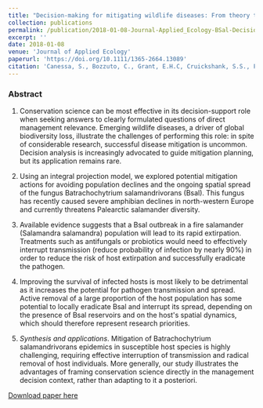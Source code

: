 ```yaml
---
title: "Decision-making for mitigating wildlife diseases: From theory to practice for an emerging fungal pathogen of amphibians"
collection: publications
permalink: /publication/2018-01-08-Journal-Applied_Ecology-BSal-Decision-Making
excerpt: ''
date: 2018-01-08
venue: 'Journal of Applied Ecology'
paperurl: 'https://doi.org/10.1111/1365-2664.13089'
citation: 'Canessa, S., Bozzuto, C., Grant, E.H.C, Cruickshank, S.S., Fisher, M.C., Koella, J.C., Lötters, S., Martel, A., Pasmans, F., Scheele, B.C., Spitzen-van der Sluijs, A., Steinfartz, S. and Schmidt, B.R. (2018). Decision-making for mitigating wildlife diseases: From theory to practice for an emerging fungal pathogen of amphibians. <i>Journal of Applied Ecology</i>. 55(4): 1987–1996'
---
```





### Abstract



   1. Conservation science can be most effective in its decision-support role when seeking answers to clearly formulated questions of direct management relevance. Emerging wildlife diseases, a driver of global biodiversity loss, illustrate the challenges of performing this role: in spite of considerable research, successful disease mitigation is uncommon. Decision analysis is increasingly advocated to guide mitigation planning, but its application remains rare.

   2. Using an integral projection model, we explored potential mitigation actions for avoiding population declines and the ongoing spatial spread of the fungus Batrachochytrium salamandrivorans (Bsal). This fungus has recently caused severe amphibian declines in north-western Europe and currently threatens Palearctic salamander diversity.

   3. Available evidence suggests that a Bsal outbreak in a fire salamander (Salamandra salamandra) population will lead to its rapid extirpation. Treatments such as antifungals or probiotics would need to effectively interrupt transmission (reduce probability of infection by nearly 90%) in order to reduce the risk of host extirpation and successfully eradicate the pathogen.

   4. Improving the survival of infected hosts is most likely to be detrimental as it increases the potential for pathogen transmission and spread. Active removal of a large proportion of the host population has some potential to locally eradicate Bsal and interrupt its spread, depending on the presence of Bsal reservoirs and on the host's spatial dynamics, which should therefore represent research priorities.

   5. _Synthesis and applications_. Mitigation of Batrachochytrium salamandrivorans epidemics in susceptible host species is highly challenging, requiring effective interruption of transmission and radical removal of host individuals. More generally, our study illustrates the advantages of framing conservation science directly in the management decision context, rather than adapting to it a posteriori.


[Download paper here](https://doi.org/10.1111/1365-2664.13089)

